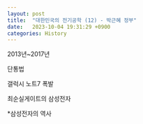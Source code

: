 ```yaml
---
layout: post
title:  "대한민국의 전기공학 (12) - 박근혜 정부"
date:   2023-10-04 19:31:29 +0900
categories: History
---
```


2013년~2017년

단통법

갤럭시 노트7 폭발

최순실게이트의 삼성전자


*삼성전자의 역사